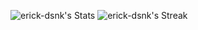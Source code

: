 ![erick-dsnk's Stats](https://github-readme-stats-five-flame-37.vercel.app/api?username=erick-dsnk&theme=tokyonight&show_icons=true&hide_border=true&count_private=true)
![erick-dsnk's Streak](https://github-readme-streak-stats.herokuapp.com/?user=erick-dsnk&theme=tokyonight&hide_border=true)
